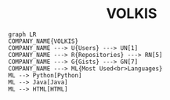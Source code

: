 <h1 align="center">VOLKIS</h1>

```mermaid
graph LR
COMPANY_NAME{VOLKIS}
COMPANY_NAME ---> U{Users} ---> UN[1]
COMPANY_NAME ---> R{Repositories} ---> RN[5]
COMPANY_NAME ---> G{Gists} ---> GN[7]
COMPANY_NAME ---> ML{Most Used<br>Languages}
ML --> Python[Python]
ML --> Java[Java]
ML --> HTML[HTML]
```
